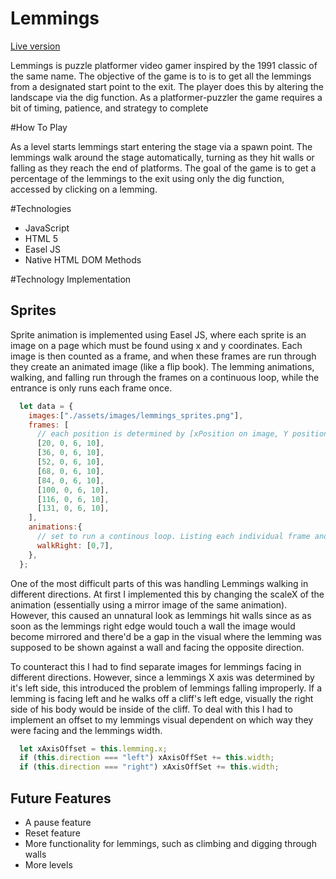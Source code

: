 # Lemmings

[Live version][live]

[live]: https://yradchen.github.io/lemmings/

Lemmings is puzzle platformer video gamer inspired by the 1991 classic of the same name. The objective of the game is to is to get all the lemmings from a designated start point to the exit. The player does this by altering the landscape via the dig function. As a platformer-puzzler the game requires a bit of timing, patience, and strategy to complete


#How To Play

As a level starts lemmings start entering the stage via a spawn point. The lemmings walk around the stage automatically, turning as they hit walls or falling as they reach the end of platforms. The goal of the game is to get a percentage of the lemmings to the exit using only the dig function, accessed by clicking on a lemming.

#Technologies

* JavaScript
* HTML 5
* Easel JS
* Native HTML DOM Methods



#Technology Implementation


## Sprites

Sprite animation is implemented using Easel JS, where each sprite is an image on a page which must be found using x and y coordinates. Each image is then counted as a frame, and when these frames are run through they create an animated image (like a flip book). The lemming animations, walking, and falling run through the frames on a continuous loop, while the entrance is only runs each frame once.

```javascript
  let data = {
    images:["./assets/images/lemmings_sprites.png"],
    frames: [
      // each position is determined by [xPosition on image, Y position on image, height, width]
      [20, 0, 6, 10],
      [36, 0, 6, 10],
      [52, 0, 6, 10],
      [68, 0, 6, 10],
      [84, 0, 6, 10],
      [100, 0, 6, 10],
      [116, 0, 6, 10],
      [131, 0, 6, 10],
    ],
    animations:{
      // set to run a continous loop. Listing each individual frame and having next: false here would only make the animation run once.
      walkRight: [0,7],
    },
  };
```

One of the most difficult parts of this was handling Lemmings walking in different directions. At first I implemented this by changing the scaleX of the animation (essentially using a mirror image of the same animation). However, this caused an unnatural look as lemmings hit walls since as as soon as the lemmings right edge would touch a wall the image would become mirrored and there'd be a gap in the visual where the lemming was supposed to be shown against a wall and facing the opposite direction.

To counteract this I had to find separate images for lemmings facing in different directions. However, since a lemmings X axis was determined by it's left side, this introduced the problem of lemmings falling improperly. If a lemming is facing left and he walks off a cliff's left edge, visually the right side of his body would be inside of the cliff. To deal with this I had to implement an offset to my lemmings visual dependent on which way they were facing and the lemmings width.

```javascript
  let xAxisOffset = this.lemming.x;
  if (this.direction === "left") xAxisOffSet += this.width;
  if (this.direction === "right") xAxisOffSet += this.width;
```

## Future Features

* A pause feature
* Reset feature
* More functionality for lemmings, such as climbing and digging through walls
* More levels
